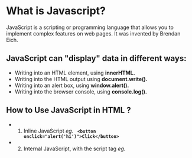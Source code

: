 # What is Javascript?
 JavaScript is a scripting or programming language that allows you to implement complex features on web pages. It was invented by Brendan Eich.
 
 ## JavaScript can "display" data in different ways:
 
  - Writing into an HTML element, using **innerHTML.**
  - Writing into the HTML output using **document.write().**
  - Writing into an alert box, using **window.alert().**
  - Writing into the browser console, using **console.log().**

## How to Use JavaScript in HTML ?
 - 1. Inline JavaScript 
    *eg.*  **```  <button onclick="alert('hi')">Click</button>   ```**
 - 2. Internal JavaScript, with the script tag
   *eg.* 
   `` 
  ``    <script>
    `       function(){
           alert("I am inside a script tag")
     ```   }
     ```  </script>
    
    ```**

## What is a variable? 
 A variable is a container that is used to store/hold the value *eg. **let age =20;**
